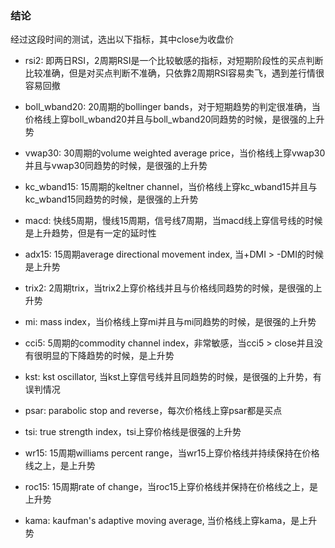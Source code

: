 ### 结论

经过这段时间的测试，选出以下指标，其中close为收盘价

 - rsi2: 即两日RSI，2周期RSI是一个比较敏感的指标，对短期阶段性的买点判断比较准确，但是对买点判断不准确，只依靠2周期RSI容易卖飞，遇到差行情很容易回撤

 - boll_wband20: 20周期的bollinger bands，对于短期趋势的判定很准确，当价格线上穿boll_wband20并且与boll_wband20同趋势的时候，是很强的上升势

 - vwap30: 30周期的volume weighted average price，当价格线上穿vwap30并且与vwap30同趋势的时候，是很强的上升势

 - kc_wband15: 15周期的keltner channel，当价格线上穿kc_wband15并且与kc_wband15同趋势的时候，是很强的上升势

 - macd: 快线5周期，慢线15周期，信号线7周期，当macd线上穿信号线的时候是上升趋势，但是有一定的延时性

 - adx15: 15周期average directional movement index, 当+DMI > -DMI的时候是上升势

 - trix2: 2周期trix，当trix2上穿价格线并且与价格线同趋势的时候，是很强的上升势

 - mi: mass index，当价格线上穿mi并且与mi同趋势的时候，是很强的上升势

 - cci5: 5周期的commodity channel index，非常敏感，当cci5 > close并且没有很明显的下降趋势的时候，是上升势

 - kst: kst oscillator, 当kst上穿信号线并且同趋势的时候，是很强的上升势，有误判情况

 - psar: parabolic stop and reverse，每次价格线上穿psar都是买点

 - tsi: true strength index，tsi上穿价格线是很强的上升势

 - wr15: 15周期williams percent range，当wr15上穿价格线并持续保持在价格线之上，是上升势

 - roc15: 15周期rate of change，当roc15上穿价格线并保持在价格线之上，是上升势

 - kama: kaufman's adaptive moving average, 当价格线上穿kama，是上升势
